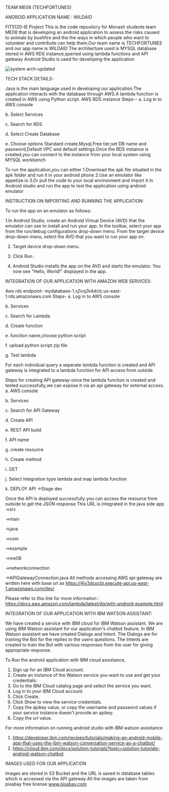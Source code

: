 TEAM ME08 (TECHFORTUNES)

ANDROID APPLICATION NAME : WILDAID

FIT5120-IE Project
This is the code repository for Monash students team ME08 that is developing an android application to assess the risks caused to animals by bushfire and the the ways in which people who want to volunteer and contribute can help them.Our team name is TECHFORTUNES and our app name is WILDAID
The architecture used is MYSQL database stored in AWS RDS instance,queried using lambda functions and API gateway 
Android Studio is used for developing the application

![system arch-updated](https://user-images.githubusercontent.com/70090040/97425345-1daa7100-1966-11eb-8bfb-5004c5b80ad5.jpeg)


TECH STACK DETAILS-

Java is the main language used in developing our application.The application interacts with the database through AWS.A lambda function is created in AWS using Python script.
AWS RDS instance Steps--
a. Log in to AWS console  

b. Select Services

c. Search for RDS

d. Select Create Database

e. Choose options Standard create,Mysql,Free tier,set DB name and password,Default VPC and default settings.Once the RDS instance is created,you can connect to the instance from your local system using MYSQL workbench

To run the application,you can either 
1.Download the apk file situated in the apk folder and run it in your android phone 
2.Use an emulator like appetize.io
3.Or pull the code to your local environment and import it in Android studio and run the app to test the application using android emulator

INSTRUCTION ON IMPORTING AND RUNNING THE APPLICATION:

To run the app on an emulator as follows:

1.In Android Studio, create an Android Virtual Device (AVD) that the emulator can use to install and run your app.
In the toolbar, select your app from the run/debug configurations drop-down menu.
From the target device drop-down menu, select the AVD that you want to run your app on.

2. Target device drop-down menu.

3. Click Run .

4. Android Studio installs the app on the AVD and starts the emulator. You now see "Hello, World!" displayed in the app.


INTEGRATION OF OUR APPLICATION WITH AMAZON WEB SERVICES:

Aws rds endpoint- mydatabase-1.cj1vq2k4dclz.us-east-1.rds.amazonaws.com
Steps-
a. Log in to AWS console

b. Services

c. Search for Lambda

d. Create function

e. function name,choose python script

f. upload python script zip file

g. Test lambda

For each individual query a seperate lambda function is created and API gateway is integrated to a lambda function for API access from outside

Steps for creating API gateway-once the lambda function is created and tested successfully,we can expose it via an api gateway for external access.
a. AWS console 

b. Services

c. Search for API Gateway

d. Create API

e. REST API build

f. API name

g. create resource

h. Create method

i. GET

j. Select integration type lambda and map lambda function

k. DEPLOY API ->Stage dev

Once the API is deployed successfully you can access the resource from outside to get the JSON response
This URL is integrated in the java side app
->src

->main

->java

->com

->example

->me08

->networkconnection

->APIGatewayConnection.java
All methods accessing AWS api gateway are written here with base url as https://4jv3dcocbj.execute-api.us-east-1.amazonaws.com/dev/

Please refer to this link for more information : https://docs.aws.amazon.com/lambda/latest/dg/with-android-example.html

INTEGRATION OF OUR APPLICATION WITH IBM WATSON ASSISTANT:

We have created a service with IBM cloud for IBM Watson assistant.
We are using IBM Watson assistant for our application's chatbot feature.
In IBM Watson assistant we have created Dialogs and Intent. The Dialogs are for training the Bot for the replies to the users questions. The Intents are created to train the Bot with various responses from the user for giving appropriate response.

To Run the android application with IBM cloud assistance, 

1. Sign up for an IBM Cloud account.
2. Create an instance of the Watson service you want to use and get your credentials:
3. Go to the IBM Cloud catalog page and select the service you want.
4. Log in to your IBM Cloud account.
5. Click Create.
6. Click Show to view the service credentials.
7. Copy the apikey value, or copy the username and password values if your service instance doesn't provide an apikey.
8. Copy the url value.

For more information on running android studio with IBM watson assistance
1. https://developer.ibm.com/recipes/tutorials/making-an-android-mobile-app-that-uses-the-ibm-watson-conversation-service-as-a-chatbot/
2. https://cloud.ibm.com/docs/solution-tutorials?topic=solution-tutorials-android-watson-chatbot

IMAGES USED FOR OUR APPLICATION

Images are stored in S3 Bucket and the URL is saved in database tables which is accessed via the API gateway
All the images are taken from pixabay free license
www.pixabay.com


